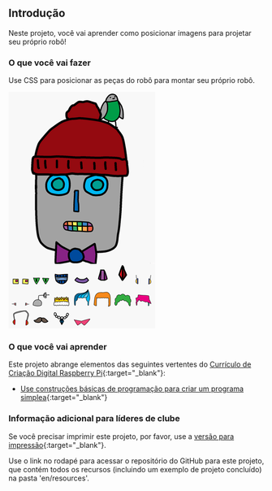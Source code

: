 ## Introdução

Neste projeto, você vai aprender como posicionar imagens para projetar seu próprio robô!

### O que você vai fazer

Use CSS para posicionar as peças do robô para montar seu próprio robô.

![screenshot](images/robot-final.png)

### O que você vai aprender

Este projeto abrange elementos das seguintes vertentes do [Currículo de Criação Digital Raspberry Pi](http://rpf.io/curriculum){:target="_blank"}:

+ [Use construções básicas de programação para criar um programa simplea](https://www.raspberrypi.org/curriculum/programming/creator){:target="_blank"}

### Informação adicional para líderes de clube

Se você precisar imprimir este projeto, por favor, use a [versão para impressão](https://projects.raspberrypi.org/en/projects/build-a-robot/print){:target="_blank"}.

Use o link no rodapé para acessar o repositório do GitHub para este projeto, que contém todos os recursos (incluindo um exemplo de projeto concluído) na pasta 'en/resources'.